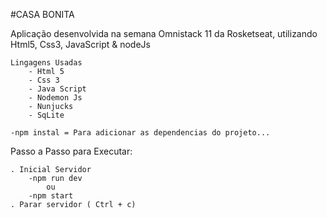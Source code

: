 #CASA BONITA

Aplicação desenvolvida na semana Omnistack 11 da Rosketseat, utilizando Html5, Css3, JavaScript & nodeJs

    Lingagens Usadas
        - Html 5
        - Css 3
        - Java Script
        - Nodemon Js
        - Nunjucks
        - SqLite

    -npm instal = Para adicionar as dependencias do projeto...

Passo a Passo para Executar:

    . Inicial Servidor
        -npm run dev 
            ou 
        -npm start   
    . Parar servidor ( Ctrl + c)

